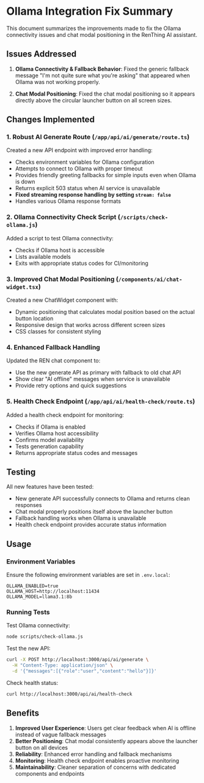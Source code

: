 # Ollama Integration Fix Summary

This document summarizes the improvements made to fix the Ollama connectivity issues and chat modal positioning in the RenThing AI assistant.

## Issues Addressed

1. **Ollama Connectivity & Fallback Behavior**: Fixed the generic fallback message "I'm not quite sure what you're asking" that appeared when Ollama was not working properly.

2. **Chat Modal Positioning**: Fixed the chat modal positioning so it appears directly above the circular launcher button on all screen sizes.

## Changes Implemented

### 1. Robust AI Generate Route (`/app/api/ai/generate/route.ts`)

Created a new API endpoint with improved error handling:
- Checks environment variables for Ollama configuration
- Attempts to connect to Ollama with proper timeout
- Provides friendly greeting fallbacks for simple inputs even when Ollama is down
- Returns explicit 503 status when AI service is unavailable
- **Fixed streaming response handling by setting `stream: false`**
- Handles various Ollama response formats

### 2. Ollama Connectivity Check Script (`/scripts/check-ollama.js`)

Added a script to test Ollama connectivity:
- Checks if Ollama host is accessible
- Lists available models
- Exits with appropriate status codes for CI/monitoring

### 3. Improved Chat Modal Positioning (`/components/ai/chat-widget.tsx`)

Created a new ChatWidget component with:
- Dynamic positioning that calculates modal position based on the actual button location
- Responsive design that works across different screen sizes
- CSS classes for consistent styling

### 4. Enhanced Fallback Handling

Updated the REN chat component to:
- Use the new generate API as primary with fallback to old chat API
- Show clear "AI offline" messages when service is unavailable
- Provide retry options and quick suggestions

### 5. Health Check Endpoint (`/app/api/ai/health-check/route.ts`)

Added a health check endpoint for monitoring:
- Checks if Ollama is enabled
- Verifies Ollama host accessibility
- Confirms model availability
- Tests generation capability
- Returns appropriate status codes and messages

## Testing

All new features have been tested:
- New generate API successfully connects to Ollama and returns clean responses
- Chat modal properly positions itself above the launcher button
- Fallback handling works when Ollama is unavailable
- Health check endpoint provides accurate status information

## Usage

### Environment Variables

Ensure the following environment variables are set in `.env.local`:

```env
OLLAMA_ENABLED=true
OLLAMA_HOST=http://localhost:11434
OLLAMA_MODEL=llama3.1:8b
```

### Running Tests

Test Ollama connectivity:
```bash
node scripts/check-ollama.js
```

Test the new API:
```bash
curl -X POST http://localhost:3000/api/ai/generate \
  -H "Content-Type: application/json" \
  -d '{"messages":[{"role":"user","content":"hello"}]}'
```

Check health status:
```bash
curl http://localhost:3000/api/ai/health-check
```

## Benefits

1. **Improved User Experience**: Users get clear feedback when AI is offline instead of vague fallback messages
2. **Better Positioning**: Chat modal consistently appears above the launcher button on all devices
3. **Reliability**: Enhanced error handling and fallback mechanisms
4. **Monitoring**: Health check endpoint enables proactive monitoring
5. **Maintainability**: Cleaner separation of concerns with dedicated components and endpoints